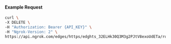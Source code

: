 <!-- Code generated for API Clients. DO NOT EDIT. -->

#### Example Request

```bash
curl \
-X DELETE \
-H "Authorization: Bearer {API_KEY}" \
-H "Ngrok-Version: 2" \
https://api.ngrok.com/edges/https/edghts_32ELHk30Q3M3g2PJtV8exoUdETa/routes/edghtsrt_32ELHhVrOVEt3AkL5lZPSqnW0E8
```
